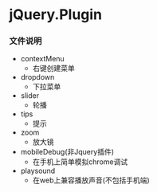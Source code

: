 jQuery.Plugin
=============

### 文件说明

 - contextMenu
 	- 右键创建菜单
 - dropdown
 	- 下拉菜单
 - slider
 	- 轮播
 - tips
 	- 提示
 - zoom 
 	- 放大镜
 - mobileDebug(非Jquery插件)
	- 在手机上简单模拟chrome调试
 - playsound
    - 在web上兼容播放声音(不包括手机端)